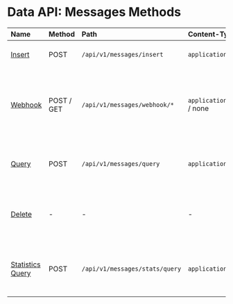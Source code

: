 # Data API: Messages Methods

| **Name** | **Method** | **Path** | **Content-Type** | **Description** |
|:---|:---|:---|:---|:---|
| [Insert](insert.md) | POST | `/api/v1/messages/insert` | `application/json` | Insert an array of messages.
| [Webhook](webhook.md) | POST / GET | `/api/v1/messages/webhook/*` | `application/json` / none | Create message from any HTTP request with optional JSON payload and insert it.
| [Query](query.md) | POST | `/api/v1/messages/query` | `application/json` | Retrieve message records for the specified filters. |
| [Delete](delete.md) | - | - | - | Execute administrative actions to delete message records. |
| [Statistics Query](stats-query.md) | POST | `/api/v1/messages/stats/query` | `application/json` |  Retrieve message counters as series for the specified filters.  |
